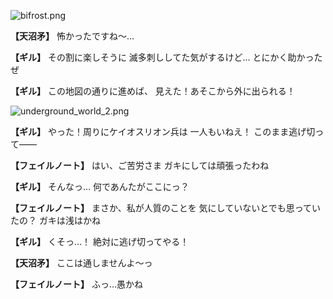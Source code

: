 
![bifrost.png](../images/backgrounds/bifrost.png)

**【天沼矛】**
怖かったですね～…

**【ギル】**
その割に楽しそうに
滅多刺ししてた気がするけど…
とにかく助かったぜ

**【ギル】**
この地図の通りに進めば、
見えた！あそこから外に出られる！

![underground_world_2.png](../images/backgrounds/underground_world_2.png)

**【ギル】**
やった！周りにケイオスリオン兵は
一人もいねえ！
このまま逃げ切って――

**【フェイルノート】**
はい、ご苦労さま
ガキにしては頑張ったわね

**【ギル】**
そんなっ…
何であんたがここにっ？

**【フェイルノート】**
まさか、私が人質のことを
気にしていないとでも思っていたの？
ガキは浅はかね

**【ギル】**
くそっ…！
絶対に逃げ切ってやる！

**【天沼矛】**
ここは通しませんよ～っ

**【フェイルノート】**
ふっ…愚かね
